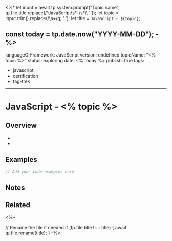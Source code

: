 <%*
let input = await tp.system.prompt("Topic name", tp.file.title.replace(/^JavaScript\s*-\s*/, ''));
let topic = input.trim().replace(/\s+/g, ' ');
let title = `JavaScript - ${topic}`;

const today = tp.date.now("YYYY-MM-DD");
-%>
---
languageOrFramework: JavaScript
version: undefined
topicName: "<% topic %>"
status: exploring
date: <% today %>
publish: true
tags:
  - javascript
  - certification
  - tag-trek
---

# JavaScript - <% topic %>

## Overview
- <!-- Add a concise explanation of what this topic covers -->
- <!-- Include 2–3 bullet points summarizing its usage or behavior -->

## Examples
```javascript
// Add your code examples here
```

## Notes
<!-- Add behavior caveats or gotchas -->
<!-- Mention any best practices or conventions -->

## Related

<%*

// Rename the file if needed
if (tp.file.title !== title) {
  await tp.file.rename(title);
}
-%>